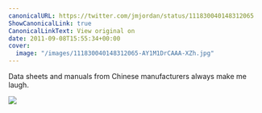 ```yaml
---
canonicalURL: https://twitter.com/jmjordan/status/111830040148312065
ShowCanonicalLink: true
CanonicalLinkText: View original on
date: 2011-09-08T15:55:34+00:00
cover:
  image: "/images/111830040148312065-AY1M1DrCAAA-XZh.jpg"
---
```

Data sheets and manuals from Chinese manufacturers always make me laugh.

![](/images/111830040148312065-AY1M1DrCAAA-XZh.jpg)